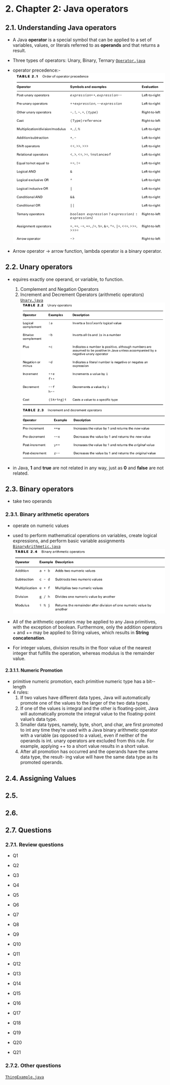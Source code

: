 # 2. Chapter 2: Java operators

## 2.1. Understanding Java operators

- A Java **operator** is a special symbol that can be applied to a set of variables, values, or literals ­referred to as **operands** and that returns a result.
- Three types of operators: Unary, Binary, Ternary
[`Operator.java`](1_understanding_java_operators/Operator.java)
- operator precedence:-
![Alt text](../assets/operator-precedence.png)

- Arrow operator -> arrow function, lambda operator is a binary operator.

## 2.2. Unary operators

- equires exactly one operand, or variable, to function.
    1. Complement and Negation Operators
    2. Increment and Decrement Operators (arithmetic operators)
[`Unary.java`](2_unary_operators/Unary.java)
![Alt text](../assets/unary.png)
![Alt text](../assets/unary2.png)

- in Java, **1** and **true** are not related in any way, just as **0** and **false** are not related.

## 2.3. Binary operators

- take two operands

### 2.3.1. Binary arithmetic operators

- operate on numeric values
- used to perform mathematical operations on variables, create logical expressions, and perform basic variable assignments
[`BinaryArithmetic.java`](3_binary_arithmetic_operators/BinaryArithmetic.java)
![Alt text](../assets/binary.png)

- All of the arithmetic operators may be applied to any Java primitives, with the exception of boolean. Furthermore, only the addition operators + and += may be applied to String values, which results in **String concatenation**.

- For integer values, division results in the floor value of the nearest integer that fulfills the operation, whereas modulus is the remainder value.

#### 2.3.1.1. Numeric Promotion 

- primitive numeric promotion, each primitive numeric type has a bit-­length
- 4 rules:
    1. If two values have different data types, Java will automatically promote one of the
    values to the larger of the two data types.
    2. If one of the values is integral and the other is floating-­point, Java will automatically
    promote the integral value to the floating-­point value’s data type.
    3. Smaller data types, namely, byte, short, and char, are first promoted to int any time
    they’re used with a Java binary arithmetic operator with a variable (as opposed to a
    value), even if neither of the operands is int. unary operators are excluded from this rule. For example, applying ++ to a short value results in a short value.
    4. After all promotion has occurred and the operands have the same data type, the result-
    ing value will have the same data type as its promoted operands.

## 2.4. Assigning Values

## 2.5.

## 2.6.

## 2.7. Questions

### 2.7.1. Review questions

- Q1

- Q2 

- Q3

- Q4

- Q5

- Q6 

- Q7

- Q8

- Q9

- Q10 

- Q11

- Q12

- Q13

- Q14

- Q15

- Q16

- Q17

- Q18

- Q19

- Q20

- Q21


### 2.7.2. Other questions

[`ThingExample.java`](OReilly/ThingExample.java)